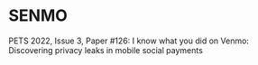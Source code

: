 # SENMO
PETS 2022, Issue 3, Paper #126: I know what you did on Venmo: Discovering privacy leaks in mobile social payments
